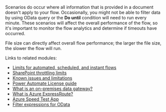 Scenarios do occur where all information that is provided in a document doesn't apply to your flow. Occasionally, you might not be able to filter data by using OData query or the **Do until** condition will need to run every minute. These scenarios will affect the overall performance of the flow, so it's important to monitor the flow analytics and determine if timeouts have occurred.

File size can directly affect overall flow performance; the larger the file size, the slower the flow will run.

Links to related modules:

- [Limits for automated, scheduled, and instant flows](/power-automate/limits-and-config/?azure-portal=true)
- [SharePoint throttling limits](/connectors/sharepointonline/?azure-portal=true#limits)
- [Known issues and limitations](/connectors/sharepointonline/?azure-portal=true#known-issues-and-limitations/)
- [Power Automate License guide](https://go.microsoft.com/fwlink/?linkid=2085130&azure-portal=true)
- [What is an on-premises data gateway?](/powerapps/maker/canvas-apps/gateway-reference/?azure-portal=true)
- [What is Azure ExpressRoute?](/azure/expressroute/expressroute-introduction/?azure-portal=true)
- [Azure Speed Test App](https://azurespeedtest.azurewebsites.net/?azure-portal=true)
- [Filter expressions for OData](/previous-versions/dynamicsnav-2016/hh169248(v=nav.90)?redirectedfrom=MSDN&azure-portal=true#filter-expressions)
